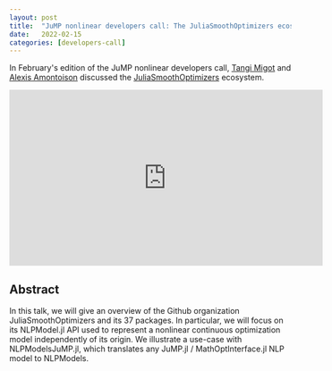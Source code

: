 ```yaml
---
layout: post
title:  "JuMP nonlinear developers call: The JuliaSmoothOptimizers ecosystem"
date:   2022-02-15
categories: [developers-call]
---
```


In February's edition of the JuMP nonlinear developers call, [Tangi Migot](https://github.com/tmigot/tmigot)
and [Alexis Amontoison](https://github.com/amontoison) discussed the
[JuliaSmoothOptimizers](https://github.com/JuliaSmoothOptimizers) ecosystem.

<iframe width="560" height="315" src="https://www.youtube.com/embed/FsQJ6NEUF6g" frameborder="0" allow="accelerometer; autoplay; clipboard-write; encrypted-media; gyroscope; picture-in-picture" allowfullscreen></iframe>

## Abstract

In this talk, we will give an overview of the Github organization JuliaSmoothOptimizers and its 37 packages. In particular, we will focus on its NLPModel.jl API used to represent a nonlinear continuous optimization model independently of its origin. We illustrate a use-case with NLPModelsJuMP.jl, which translates any JuMP.jl / MathOptInterface.jl NLP model to NLPModels.
